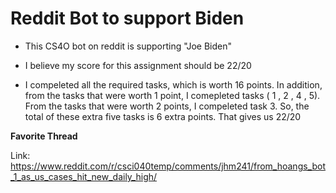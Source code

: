 # Reddit Bot to support Biden

- This CS4O bot on reddit is supporting "Joe Biden"

- I believe my score for this assignment should be 22/20 

- I compeleted all the required tasks, which is worth 16 points. In addition, from the tasks that were worth 1 point, I comepleted tasks ( 1 , 2 , 4 , 5). 
From the tasks that were worth 2 points, I compeleted task 3. So, the total of these extra five tasks is 6 extra points. That gives us 22/20

**Favorite Thread**

Link: https://www.reddit.com/r/csci040temp/comments/jhm241/from_hoangs_bot_1_as_us_cases_hit_new_daily_high/


